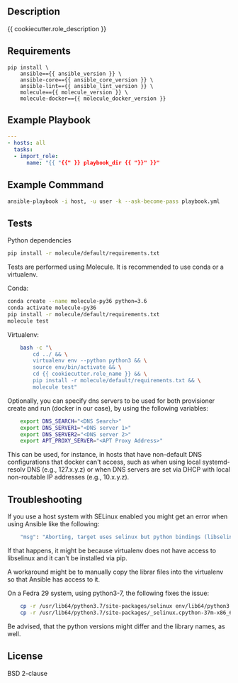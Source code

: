 ## Description

{{ cookiecutter.role_description }}

## Requirements

```command
pip install \
    ansible=={{ ansible_version }} \
    ansible-core=={{ ansible_core_version }} \
    ansible-lint=={{ ansible_lint_version }} \
    molecule=={{ molecule_version }} \
    molecule-docker=={{ molecule_docker_version }}
```

## Example Playbook

```yaml
---
- hosts: all
  tasks:
  - import_role:
      name: "{{ "{{" }} playbook_dir {{ "}}" }}"
```

## Example Commmand

```bash
ansible-playbook -i host, -u user -k --ask-become-pass playbook.yml
```

## Tests

Python dependencies

```bash
pip install -r molecule/default/requirements.txt
```

Tests are performed using Molecule. It is recommended to use conda or a virtualenv.

Conda:

```bash
conda create --name molecule-py36 python=3.6
conda activate molecule-py36
pip install -r molecule/default/requirements.txt
molecule test
```

Virtualenv:

```bash
    bash -c "\
        cd ../ && \
        virtualenv env --python python3 && \
        source env/bin/activate && \
        cd {{ cookiecutter.role_name }} && \
        pip install -r molecule/default/requirements.txt && \
        molecule test"
```

Optionally, you can specify dns servers to be used for both
provisioner create and run (docker in our case), by using
the following variables:

```bash
    export DNS_SEARCH="<DNS Search>"
    export DNS_SERVER1="<DNS server 1>"
    export DNS_SERVER2="<DNS server 2>"
    export APT_PROXY_SERVER="<APT Proxy Address>"
```

This can be used, for instance, in hosts that have non-default
DNS configurations that docker can't access, such as when
using local systemd-resolv DNS (e.g., 127.x.y.z) or when DNS
servers are set via DHCP with local non-routable IP addresses
(e.g., 10.x.y.z).

## Troubleshooting

If you use a host system with SELinux enabled you might get an error when using
Ansible like the following:

```bash
    "msg": "Aborting, target uses selinux but python bindings (libselinux-python) aren't installed!"
```

If that happens, it might be because virtualenv does not have access to libselinux
and it can't be installed via pip.

A workaround might be to manually copy the librar files into the virtualenv
so that Ansible has access to it.

On a Fedra 29 system, using python3-7, the following fixes the issue:

```bash
    cp -r /usr/lib64/python3.7/site-packages/selinux env/lib64/python3.7/site-packages/
    cp -r /usr/lib64/python3.7/site-packages/_selinux.cpython-37m-x86_64-linux-gnu.so env/lib64/python3.7/site-packages/
```

Be advised, that the python versions might differ and the library names, as well.

## License

BSD 2-clause
